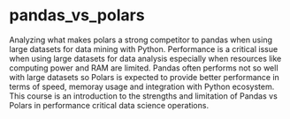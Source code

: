 # pandas_vs_polars
Analyzing what makes polars a strong competitor to pandas when using large datasets for data mining with Python.
Performance is a critical issue when using large datasets for data analysis especially when resources like computing power and RAM are limited. Pandas often performs not so well with large datasets so Polars is expected to provide better performance in terms of speed, memoray usage and integration with Python ecosystem.
This course is an introduction to the strengths and limitation of Pandas vs Polars in performance critical data science operations.

